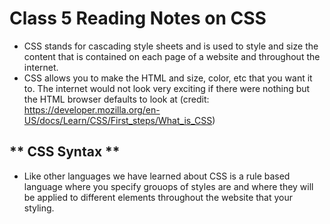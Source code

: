 # Class 5 Reading Notes on CSS

- CSS stands for cascading style sheets and is used to style and size the content that is contained on each page of a website and throughout the internet. 
- CSS allows you to make the HTML and size, color, etc that you want it to. The internet would not look very exciting if there were nothing but the HTML browser defaults to look at (credit: https://developer.mozilla.org/en-US/docs/Learn/CSS/First_steps/What_is_CSS)

## ** CSS Syntax **

- Like other languages we have learned about CSS is a rule based language where you specify grouops of styles are  and where they will be applied to different elements throughout the website that your styling. 
